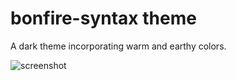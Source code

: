 # bonfire-syntax theme

A dark theme incorporating warm and earthy colors.

![screenshot](http://github.com/circuitfox/bonfire/bonfire-preview.png?raw=true)
